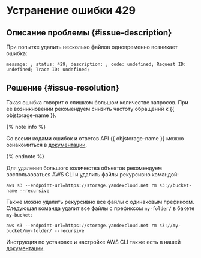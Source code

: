 # Устранение ошибки 429


## Описание проблемы {#issue-description}

При попытке удалить несколько файлов одновременно возникает ошибка:
```
message: ; status: 429; description: ; code: undefined; Request ID: undefined; Trace ID: undefined;
```
## Решение {#issue-resolution}

Такая ошибка говорит о слишком большом количестве запросов. При ее возникновении рекомендуем снизить частоту обращений к {{ objstorage-name }}.

{% note info %}

Со всеми кодами ошибок и ответов API {{ objstorage-name }} можно ознакомиться в [документации](../../../storage/s3/api-ref/response-codes.md).

{% endnote %}

Для удаления большого количества объектов рекомендуем воспользоваться AWS CLI и удалить файлы рекурсивно командой:

```
aws s3 --endpoint-url=https://storage.yandexcloud.net rm s3://bucket-name --recursive
```

Также можно удалить рекурсивно все файлы с одинаковым префиксом. Следующая команда удалит все файлы с префиксом `my-folder/` в бакете `my-bucket`:

```
aws s3 --endpoint-url=https://storage.yandexcloud.net rm s3://my-bucket/my-folder/ --recursive
```

Инструкция по установке и настройке AWS CLI также есть в нашей [документации](../../../storage/tools/aws-cli.md).